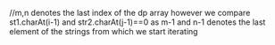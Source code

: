 //m,n denotes the last index of the dp array however we compare st1.charAt(i-1) and str2.charAt(j-1)==0 as m-1 and n-1 denotes the last element of the strings from which we start iterating